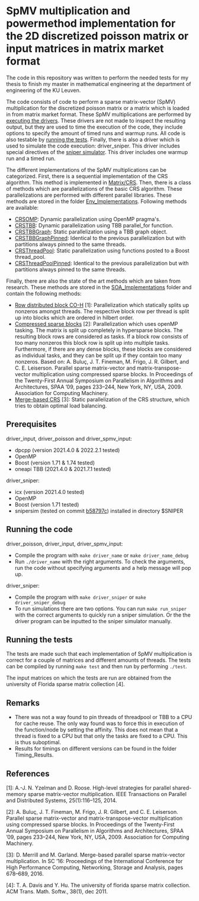 # SpMV multiplication and powermethod implementation for the 2D discretized poisson matrix or input matrices in matrix market format

The code in this repository was written to perform the needed tests for my thesis to finish my master in mathematical engineering at the department of engineering of the KU Leuven.

The code consists of code to perform a sparse matrix-vector (SpMV) multiplication for the discretized poisson matrix or a matrix which is loaded in from matrix market format. These SpMV multiplications are performed by [executing the drivers](README#running-the-code). These drivers are not made to inspect the resulting output, but they are used to time the execution of the code, they include options to specify the amount of timed runs and warmup runs. All code is also testable by [running the tests](README#running-the-tests). Finally, there is also a driver which is used to simulate the code execution: driver_sniper. This driver includes special directives of the [sniper simulator](snipersim.org). This driver includes one warmup run and a timed run.

The different implementations of the SpMV multiplications can be categorized. First, there is a sequential implementation of the CRS algorithm. This method is implemented in [Matrix/CRS](Matrix/CRS.hpp). Then, there is a class of methods which are parallelizations of the basic CRS algorithm. These parallelizations are performed with different parallel libraries. These methods are stored in the folder [Env_Implementations](Env_Implementations/). Following methods are available:
* [CRSOMP](Env_Implementations/CRSOMP.hpp): Dynamic parallelization using OpenMP pragma's.
* [CRSTBB](Env_Implementations/CRSTBB.hpp): Dynamic parallelization using TBB parallel_for function.
* [CRSTBBGraph](Env_Implementations/CRSTBBGraph.hpp): Static parallelization using a TBB graph object.
* [CRSTBBGraphPinned](Env_Implementations/CRSTBBGraphPinned.hpp): Identical to the previous parallelization but with partitions always pinned to the same threads.
* [CRSThreadPool](Env_Implementations/CRSThreadPool.hpp): Static parallelization using functions posted to a Boost thread_pool.
* [CRSThreadPoolPinned](Env_Implementations/CRSThreadPoolPinned.hpp): Identical to the previous parallelization but with partitions always pinned to the same threads.

Finally, there are also the state of the art methods which are taken from research. These methods are stored in the [SOA_Implementations](SOA_Implementations/) folder and contain the following methods:
* [Row distributed block CO-H](SOA_Implementations/BlockCOH.hpp) [1]: Parallelization which statically splits up nonzeros amongst threads. The respective block row per thread is split up into blocks which are ordered in hilbert order.
* [Compressed sparse blocks](SOA_Implementations/CSB.hpp) [2]: Parallelization which uses openMP tasking. The matrix is split up completely in hypersparse blocks. The resulting block rows are considered as tasks. If a block row consists of too many nonzeros this block row is split up into multiple tasks. Furthermore, if there are any dense blocks, these blocks are considered as individual tasks, and they can be split up if they contain too many nonzeros. Based on: A. Buluç, J. T. Fineman, M. Frigo, J. R. Gilbert, and C. E. Leiserson. Parallel sparse matrix-vector and matrix-transpose-vector multiplication using compressed sparse blocks. In Proceedings of the Twenty-First Annual Symposium on Parallelism in Algorithms and Architectures, SPAA ’09, pages 233–244, New York, NY, USA, 2009. Association for Computing Machinery.
* [Merge-based CRS](SOA_Implementations/CRS_Merge.hpp) [3]: Static parallelization of the CRS structure, which tries to obtain optimal load balancing.

## Prerequisites

driver_input, driver_poisson and driver_spmv_input:
* dpcpp (version 2021.4.0 & 2022.2.1 tested)
* OpenMP 
* Boost (version 1.71 & 1.74 tested)
* oneapi TBB (2021.4.0 & 2021.7.1 tested)

driver_sniper:
* icx (version 2021.4.0 tested)
* OpenMP
* Boost (version 1.71 tested)
* snipersim (tested on commit [b58797c](https://github.com/snipersim/snipersim/commit/b58797c3993148174c7de23a18f71fc22e92340f)) installed in directory $SNIPER

## Running the code


driver_poisson, driver_input, driver_spmv_input:
* Compile the program with `make driver_name` or `make driver_name_debug`
* Run `./driver_name` with the right arguments. To check the arguments, run the code without specifying arguments and a help message will pop up.

driver_sniper:
* Compile the program with `make driver_sniper` or `make driver_sniper_debug`
* To run simulations there are two options. You can run `make run_sniper` with the correct arguments to quickly run a sniper simulation. Or the the driver program can be inputted to the sniper simulator manually.

## Running the tests

The tests are made such that each implementation of SpMV multiplication is correct for a couple of matrices and different amounts of threads. The tests can be compiled by running `make test` and then run by performing `./test`.

The input matrices on which the tests are run are obtained from the university of Florida sparse matrix collection [4].

## Remarks
* There was not a way found to pin threads of threadpool or TBB to a CPU for cache reuse. The only way found was to force this in execution of the function/node by setting the affinity. This does not mean that a thread is fixed to a CPU but that only the tasks are fixed to a CPU. This is thus suboptimal.
* Results for timings on different versions can be found in the folder Timing_Results.

## References
[1]: A.-J. N. Yzelman and D. Roose. High-level strategies for parallel shared-memory sparse matrix-vector multiplication. IEEE Transactions on Parallel and Distributed Systems, 25(1):116–125, 2014.

[2]: A. Buluç, J. T. Fineman, M. Frigo, J. R. Gilbert, and C. E. Leiserson. Parallel sparse matrix-vector and matrix-transpose-vector multiplication using compressed sparse blocks. In Proceedings of the Twenty-First Annual Symposium on Parallelism in Algorithms and Architectures, SPAA ’09, pages 233–244, New York, NY, USA, 2009. Association for Computing Machinery.

[3]: D. Merrill and M. Garland. Merge-based parallel sparse matrix-vector multiplication. In SC ’16: Proceedings of the International Conference for High Performance Computing, Networking, Storage and Analysis, pages 678–689, 2016.

[4]: T. A. Davis and Y. Hu. The university of florida sparse matrix collection. ACM Trans. Math. Softw., 38(1), dec 2011.